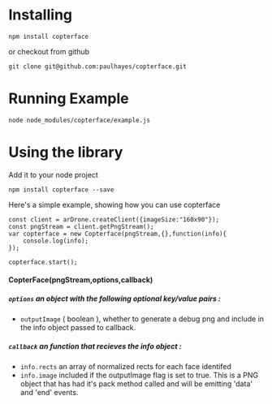 Installing
==========

```
npm install copterface
```
or checkout from github
```
git clone git@github.com:paulhayes/copterface.git
```

Running Example
==========

    node node_modules/copterface/example.js

Using the library
=========

Add it to your node project
```
npm install copterface --save
```

Here's a simple example, showing how you can use copterface
```
const client = arDrone.createClient({imageSize:"160x90"});
const pngStream = client.getPngStream();
var copterface = new Copterface(pngStream,{},function(info){
    console.log(info);
});

copterface.start();
```


#### CopterFace(pngStream,options,callback)

##### `options` an object with the following optional key/value pairs :
* `outputImage` ( boolean ), whether to generate a debug png and include in the info object passed to callback.

##### `callback` an function that recieves the info object :
* `info.rects` an array of normalized rects for each face identifed
* `info.image` included if the outputImage flag is set to true. This is a PNG object that has had it's pack method called and will be emitting 'data' and 'end' events.

